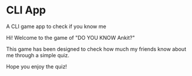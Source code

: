 # CLI App
 A CLI game app to check if you know me

 Hi! Welcome to the game of "DO YOU KNOW Ankit?"

 This game has been designed to check how much my friends know about me through a simple quiz.

 Hope you enjoy the quiz!

